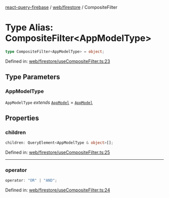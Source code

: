 [react-query-firebase](../../../modules.md) / [web/firestore](../index.md) / CompositeFilter

# Type Alias: CompositeFilter\<AppModelType\>

```ts
type CompositeFilter<AppModelType> = object;
```

Defined in: [web/firestore/useCompositeFilter.ts:23](https://github.com/vpishuk/react-query-firebase/blob/10e2945f75363a784c3dfc0e90b9f7a489dcc848/web/firestore/useCompositeFilter.ts#L23)

## Type Parameters

### AppModelType

`AppModelType` *extends* [`AppModel`](../../../types/type-aliases/AppModel.md) = [`AppModel`](../../../types/type-aliases/AppModel.md)

## Properties

### children

```ts
children: QueryElement<AppModelType & object>[];
```

Defined in: [web/firestore/useCompositeFilter.ts:25](https://github.com/vpishuk/react-query-firebase/blob/10e2945f75363a784c3dfc0e90b9f7a489dcc848/web/firestore/useCompositeFilter.ts#L25)

***

### operator

```ts
operator: "OR" | "AND";
```

Defined in: [web/firestore/useCompositeFilter.ts:24](https://github.com/vpishuk/react-query-firebase/blob/10e2945f75363a784c3dfc0e90b9f7a489dcc848/web/firestore/useCompositeFilter.ts#L24)
